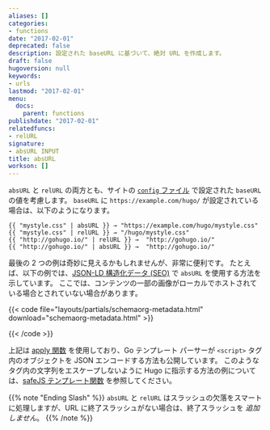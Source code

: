 ```yaml
---
aliases: []
categories:
- functions
date: "2017-02-01"
deprecated: false
description: 設定された baseURL に基づいて、絶対 URL を作成します。
draft: false
hugoversion: null
keywords:
- urls
lastmod: "2017-02-01"
menu:
  docs:
    parent: functions
publishdate: "2017-02-01"
relatedfuncs:
- relURL
signature:
- absURL INPUT
title: absURL
workson: []
---
```


`absURL` と `relURL` の両方とも、サイトの [`config` ファイル][configuration] で設定された `baseURL` の値を考慮します。 `baseURL` に `https://example.com/hugo/` が設定されている場合は、以下のようになります。

```go-html-template
{{ "mystyle.css" | absURL }} → "https://example.com/hugo/mystyle.css"
{{ "mystyle.css" | relURL }} → "/hugo/mystyle.css"
{{ "http://gohugo.io/" | relURL }} →  "http://gohugo.io/"
{{ "http://gohugo.io/" | absURL }} →  "http://gohugo.io/"
```

最後の 2 つの例は奇妙に見えるかもしれませんが、非常に便利です。 たとえば、以下の例では、[JSON-LD 構造化データ (SEO)][jsonld] で `absURL` を使用する方法を示しています。 ここでは、コンテンツの一部の画像がローカルでホストされている場合とされていない場合があります。

{{< code file="layouts/partials/schemaorg-metadata.html" download="schemaorg-metadata.html" >}}
<script type="application/ld+json">
{
    "@context" : "http://schema.org",
    "@type" : "BlogPosting",
    "image" : {{ apply .Params.images "absURL" "." }}
}
</script>
{{< /code >}}

上記は [apply 関数][apply function] を使用しており、Go テンプレート パーサーが `<script>` タグ内のオブジェクトを JSON エンコードする方法も公開しています。 このようなタグ内の文字列をエスケープしないように Hugo に指示する方法の例については、[safeJS テンプレート関数][safejs] を参照してください。

{{% note "Ending Slash" %}}
`absURL` と `relURL` はスラッシュの欠落をスマートに処理しますが、URL に終了スラッシュがない場合は、終了スラッシュを *追加しません*。
{{% /note %}}

[apply function]: /functions/apply/
[configuration]: /getting-started/configuration/
[jsonld]: https://developers.google.com/search/docs/guides/intro-structured-data
[safejs]: /functions/safejs
